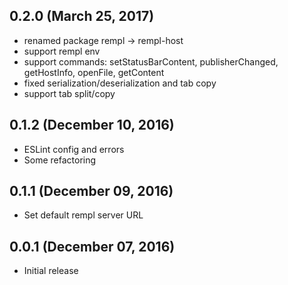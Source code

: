 ## 0.2.0 (March 25, 2017)

- renamed package rempl -> rempl-host
- support rempl env
- support commands: setStatusBarContent, publisherChanged, getHostInfo, openFile, getContent
- fixed serialization/deserialization and tab copy
- support tab split/copy

## 0.1.2 (December 10, 2016)

- ESLint config and errors
- Some refactoring

## 0.1.1 (December 09, 2016)

- Set default rempl server URL

## 0.0.1 (December 07, 2016)

- Initial release
